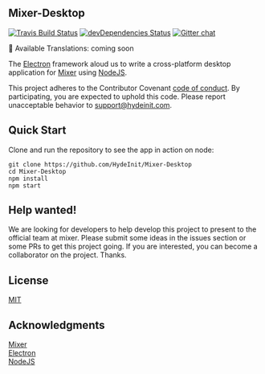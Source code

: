 ## Mixer-Desktop

[![Travis Build Status](https://api.travis-ci.org/HydeInit/Mixer-Desktop.svg?branch=master)](https://travis-ci.org/HydeInit/Mixer-Desktop)
[![devDependencies Status](https://david-dm.org/HydeInit/Mixer-Desktop/dev-status.svg)](https://david-dm.org/HydeInit/Mixer-Desktop?type=dev)
[![Gitter chat](https://img.shields.io/badge/gitter-join%20chat%20%E2%86%92-brightgreen.svg)](https://gitter.im/HydeInit/Developers)

:memo: Available Translations: coming soon 

The [Electron](https://github.com/electron) framework aloud us to write a cross-platform desktop application for 
[Mixer](https://github.com/mixer)
using [NodeJS](https://github.com/nodejs).

This project adheres to the Contributor Covenant 
[code of conduct](https://github.com/HydeInit/Mixer-Desktop/blob/master/CODE_OF_CONDUCT.md).
By participating, you are expected to uphold this code. Please report unacceptable
behavior to [support@hydeinit.com](mailto:support@hydeinit.com).

## Quick Start

Clone and run the repository to see the app in action on node:

```
git clone https://github.com/HydeInit/Mixer-Desktop
cd Mixer-Desktop
npm install
npm start
```
## Help wanted!

We are looking for developers to help develop this project to present to the official team at mixer. Please submit some ideas in the issues section or some PRs to get this project going. If you are interested, you can become a collaborator on the project. Thanks.

## License

[MIT](https://github.com/HydeInit/Mixer-Desktop/blob/master/LICENSE.md)

## Acknowledgments

[Mixer](https://github.com/mixer)
<br>
[Electron](https://github.com/electron)
<br>
[NodeJS](https://github.com/nodejs)
